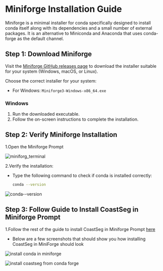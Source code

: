 # Miniforge Installation Guide

Miniforge is a minimal installer for conda specifically designed to install conda itself along with its dependencies and a small number of external packages. It is an alternative to Miniconda and Anaconda that uses conda-forge as the default channel.

## Step 1: Download Miniforge

Visit the [Miniforge GitHub releases page](https://conda-forge.org/miniforge/) to download the installer suitable for your system (Windows, macOS, or Linux).

Choose the correct installer for your system:

- For Windows: `Miniforge3-Windows-x86_64.exe`

### Windows

1. Run the downloaded executable.
2. Follow the on-screen instructions to complete the installation.

## Step 2: Verify Miniforge Installation

1.Open the Miniforge Prompt

![miniforg_terminal](https://github.com/user-attachments/assets/11e05395-2165-4986-bc67-10d51e79c27b)

2.Verify the installation:

- Type the following command to check if conda is installed correctly:

    ```bash
    conda --version

    ```

![conda--version](https://github.com/user-attachments/assets/febd08a6-2ea8-4158-aa51-f3b319a778ef)

## Step 3: Follow Guide to Install CoastSeg in Miniforge Prompt

1.Follow the rest of the guide to install CoastSeg in Miniforge Prompt [here](https://satelliteshorelines.github.io/CoastSeg/basic-install-guide/)

   - Below are a few screenshots that should show you how installing CoastSeg in MiniForge should look

![install conda in miniforge](https://github.com/user-attachments/assets/9a6b9cde-f82f-4395-85fd-720ef986b00f)

![install coastseg from conda forge](https://github.com/user-attachments/assets/e2126a94-aaa2-49b9-86e7-6ede187dfa53)
